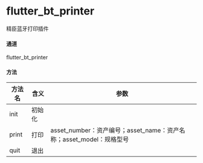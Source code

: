 # flutter_bt_printer

精臣蓝牙打印插件


#### 通道

flutter_bt_printer

#### 方法

| 方法名 | 含义   | 参数                                                         |
| ------ | ------ | ------------------------------------------------------------ |
| init   | 初始化 |                                                              |
| print  | 打印   | asset_number：资产编号；asset_name：资产名称；asset_model：规格型号 |
| quit   | 退出   |                                                              |


